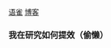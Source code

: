 [语雀](https://www.yuque.com/mrtry/blog) [博客](http://try.design)

### 我在研究如何提效（偷懒）
<!--
**Mr-try/Mr-try** is a ✨ _special_ ✨ repository because its `README.md` (this file) appears on your GitHub profile.
- 🔭 I’m currently working on ...
- 🌱 I’m currently learning ...
- 👯 I’m looking to collaborate on ...
- 🤔 I’m looking for help with ...
- 💬 Ask me about ...
- 📫 How to reach me: ...
- 😄 Pronouns: ...
- ⚡ Fun fact: ...
-->
<!-- <p> 
  Visitor count<br>
  <img src="https://profile-counter.glitch.me/Mr-try/count.svg" />
</p> -->

